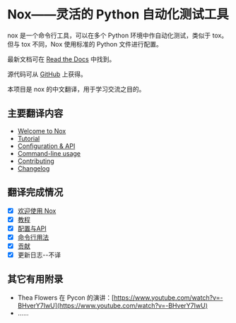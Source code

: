 # Nox——灵活的 Python 自动化测试工具

nox 是一个命令行工具，可以在多个 Python 环境中作自动化测试，类似于 tox。但与 tox 不同，Nox 使用标准的 Python 文件进行配置。

最新文档可在 [Read the Docs](https://nox.readthedocs.io/) 中找到。

源代码可从 [GitHub](https://github.com/theacodes/nox) 上获得。

本项目是 nox 的中文翻译，用于学习交流之目的。

## 主要翻译内容

- [Welcome to Nox](https://nox.thea.codes/en/stable/)
- [Tutorial](https://nox.thea.codes/en/stable/tutorial.html)
- [Configuration & API](https://nox.thea.codes/en/stable/config.html)
- [Command-line usage](https://nox.thea.codes/en/stable/usage.html)
- [Contributing](https://nox.thea.codes/en/stable/CONTRIBUTING.html)
- [Changelog](https://nox.thea.codes/en/stable/CHANGELOG.html)

## 翻译完成情况

- [x] [欢迎使用 Nox](https://github.com/chinesehuazhou/nox_doc_cn/blob/master/%E6%AC%A2%E8%BF%8E%E6%9D%A5%E5%88%B0%20Nox.md)
- [x] [教程](https://github.com/chinesehuazhou/nox_doc_cn/blob/master/Nox%20%E6%95%99%E7%A8%8B.md)
- [x] [配置与API](https://github.com/chinesehuazhou/nox_doc_cn/blob/master/Nox%20%E7%9A%84%E9%85%8D%E7%BD%AE%E4%B8%8E%20API.md)
- [x] [命令行用法](https://github.com/chinesehuazhou/nox_doc_cn/blob/master/Nox%20%E5%91%BD%E4%BB%A4%E8%A1%8C%E7%94%A8%E6%B3%95.md)
- [x] [贡献](https://github.com/chinesehuazhou/nox_doc_cn/blob/master/%E8%B4%A1%E7%8C%AE.md)
- [x] 更新日志--不译

## 其它有用附录

- Thea Flowers 在 Pycon 的演讲：[https://www.youtube.com/watch?v=-BHverY7IwU](https://www.youtube.com/watch?v=-BHverY7IwU)
- ……
